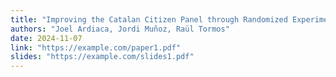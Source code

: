 ```yaml
---
title: "Improving the Catalan Citizen Panel through Randomized Experiments and Adaptive Survey Design"
authors: "Joel Ardiaca, Jordi Muñoz, Raül Tormos"
date: 2024-11-07
link: "https://example.com/paper1.pdf"
slides: "https://example.com/slides1.pdf"
---
```

